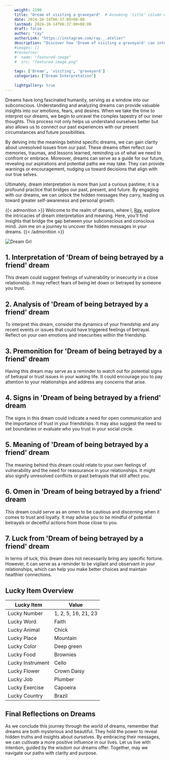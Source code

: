 ```yaml
---
    weight: 2190
    title: "Dream of visiting a graveyard"  # Assuming 'title' column exists
    date: 2024-10-14T06:37:00+08:00
    lastmod: 2024-10-14T06:37:00+08:00
    draft: false
    author: "ray"
    authorLink: "https://instagram.com/ray._.atelier"
    description: "Discover how 'Dream of visiting a graveyard' can interpret your future and uncover its significant meanings in your life."
    #images: []
    #resources:
    #- name: "featured-image"
    #  src: "featured-image.png"
    
    tags: ['Dream', 'visiting', 'graveyard']
    categories: ["Dream Interpretation"]
    
    lightgallery: true
---
```

    
Dreams have long fascinated humanity, serving as a window into our subconscious. Understanding and analyzing dreams can provide valuable insights into our emotions, fears, and desires. When we take the time to interpret our dreams, we begin to unravel the complex tapestry of our inner thoughts. This process not only helps us understand ourselves better but also allows us to connect our past experiences with our present circumstances and future possibilities.

By delving into the meanings behind specific dreams, we can gain clarity about unresolved issues from our past. These dreams often reflect our memories, traumas, and lessons learned, reminding us of what we need to confront or embrace. Moreover, dreams can serve as a guide for our future, revealing our aspirations and potential paths we may take. They can provide warnings or encouragement, nudging us toward decisions that align with our true selves.

Ultimately, dream interpretation is more than just a curious pastime; it is a profound practice that bridges our past, present, and future. By engaging with our dreams, we can unlock the hidden messages they carry, leading us toward greater self-awareness and personal growth.

{{< admonition >}}
Welcome to the realm of dreams, where I, [Ray](https://instagram.com/ray._.atelier), explore the intricacies of dream interpretation and meaning. Here, you’ll find insights that bridge the gap between your subconscious and conscious mind. Join me on a journey to uncover the hidden messages in your dreams.
{{< /admonition >}}

![Dream Grl](https://cdn.pixabay.com/photo/2017/11/02/03/35/gothic-2910057_1280.jpg "Dream Grl")

## 1. Interpretation of 'Dream of being betrayed by a friend' dream
 This dream could suggest feelings of vulnerability or insecurity in a close relationship. It may reflect fears of being let down or betrayed by someone you trust.

## 2. Analysis of 'Dream of being betrayed by a friend' dream
 To interpret this dream, consider the dynamics of your friendship and any recent events or issues that could have triggered feelings of betrayal. Reflect on your own emotions and insecurities within the friendship.

## 3. Premonition for 'Dream of being betrayed by a friend' dream
 Having this dream may serve as a reminder to watch out for potential signs of betrayal or trust issues in your waking life. It could encourage you to pay attention to your relationships and address any concerns that arise.

## 4. Signs in 'Dream of being betrayed by a friend' dream
 The signs in this dream could indicate a need for open communication and the importance of trust in your friendships. It may also suggest the need to set boundaries or evaluate who you trust in your social circle.

## 5. Meaning of 'Dream of being betrayed by a friend' dream
 The meaning behind this dream could relate to your own feelings of vulnerability and the need for reassurance in your relationships. It might also signify unresolved conflicts or past betrayals that still affect you.

## 6. Omen in 'Dream of being betrayed by a friend' dream
 This dream could serve as an omen to be cautious and discerning when it comes to trust and loyalty. It may advise you to be mindful of potential betrayals or deceitful actions from those close to you.

## 7. Luck from 'Dream of being betrayed by a friend' dream
 In terms of luck, this dream does not necessarily bring any specific fortune. However, it can serve as a reminder to be vigilant and observant in your relationships, which can help you make better choices and maintain healthier connections.

## Lucky Item Overview
| Lucky Item          | Value              |
|---------------|--------------------|
| Lucky Number        | 1, 2, 5, 16, 21, 23  |
| Lucky Word          | Faith |
| Lucky Animal        | Chick |
| Lucky Place         | Mountain     |
| Lucky Color         | Deep green     |
| Lucky Food          | Brownies      |
| Lucky Instrument    | Cello |
| Lucky Flower        | Crown Daisy    |
| Lucky Job           | Plumber       |
| Lucky Exercise      | Capoeira  |
| Lucky Country       | Brazil    |


##  Final Reflections on Dreams

As we conclude this journey through the world of dreams, remember that dreams are both mysterious and beautiful. They hold the power to reveal hidden truths and insights about ourselves. By embracing their messages, we can cultivate a more positive influence in our lives. Let us live with intention, guided by the wisdom our dreams offer. Together, may we navigate our paths with clarity and purpose.
